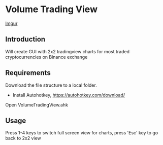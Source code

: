 # Volume Trading View

[Imgur](https://i.imgur.com/9BneVa8.png)

## Introduction ##

Will create GUI with 2x2 tradingview charts for most traded cryptocurrencies on Binance exchange

## Requirements ##

Download the file structure to a local folder.

* Install Autohotkey, https://autohotkey.com/download/

Open VolumeTradingView.ahk

## Usage ##

Press 1-4 keys to switch full screen view for charts, press 'Esc' key to go back to 2x2 view

